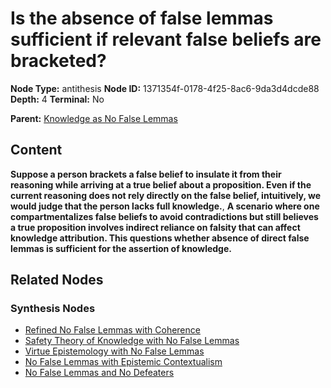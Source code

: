 # Is the absence of false lemmas sufficient if relevant false beliefs are bracketed?

**Node Type:** antithesis
**Node ID:** 1371354f-0178-4f25-8ac6-9da3d4dcde88
**Depth:** 4
**Terminal:** No

**Parent:** [Knowledge as No False Lemmas](knowledge-as-no-false-lemmas-synthesis-3eb1b6db-bd99-4afc-9104-bc700df5fe8f.md)

## Content

**Suppose a person brackets a false belief to insulate it from their reasoning while arriving at a true belief about a proposition. Even if the current reasoning does not rely directly on the false belief, intuitively, we would judge that the person lacks full knowledge.**, **A scenario where one compartmentalizes false beliefs to avoid contradictions but still believes a true proposition involves indirect reliance on falsity that can affect knowledge attribution. This questions whether absence of direct false lemmas is sufficient for the assertion of knowledge.**

## Related Nodes

### Synthesis Nodes

- [Refined No False Lemmas with Coherence](refined-no-false-lemmas-with-coherence-synthesis-6890412d-aa7b-4304-8f2e-ea85f96a930e.md)
- [Safety Theory of Knowledge with No False Lemmas](safety-theory-of-knowledge-with-no-false-lemmas-synthesis-7cc48222-b117-478e-b6c5-e3c2aceedd61.md)
- [Virtue Epistemology with No False Lemmas](virtue-epistemology-with-no-false-lemmas-synthesis-f8a4ddd5-8a41-4f5a-b9ae-a1ace7353f41.md)
- [No False Lemmas with Epistemic Contextualism](no-false-lemmas-with-epistemic-contextualism-synthesis-fcdc25a2-62a7-45aa-98c9-649ffbbee244.md)
- [No False Lemmas and No Defeaters](no-false-lemmas-and-no-defeaters-synthesis-8dbc2742-9ac1-46bf-8f24-94e5e88a0e83.md)
